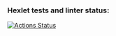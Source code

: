 ### Hexlet tests and linter status:
[![Actions Status](https://github.com/Malcom1986/algorithms-project-69/workflows/hexlet-check/badge.svg)](https://github.com/Malcom1986/algorithms-project-69/actions)